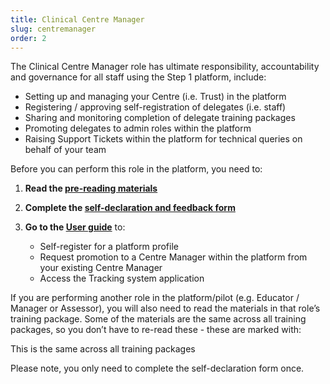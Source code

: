 ```yaml
---
title: Clinical Centre Manager
slug: centremanager
order: 2
---
```

The Clinical Centre Manager role has ultimate responsibility, accountability and governance for all staff using the Step 1 platform, include:

  - Setting up and managing your Centre (i.e. Trust) in the platform 
  - Registering / approving self-registration of delegates (i.e. staff) 
  - Sharing and monitoring completion of delegate training packages 
  - Promoting delegates to admin roles within the platform 
  - Raising Support Tickets within the platform for technical queries on behalf of your team 

Before you can perform this role in the platform, you need to:

1. **Read the [pre-reading materials](#training-prereading)**
2. **Complete the [self-declaration and feedback form](#training-declaration)**
3. **Go to the [User guide](#training-userguide)** to:

    - Self-register for a platform profile
    - Request promotion to a Centre Manager within the platform from your existing Centre Manager
    - Access the Tracking system application

If you are performing another role in the platform/pilot (e.g. Educator / Manager or Assessor), you will also need to read the materials in that role’s training package. Some of the materials are the same across all training packages, so you don’t have to re-read these - these are marked with:

<p class="nhsuk-tag nhsuk-tag--blue nhsuk-u-font-size-14">This is the same across all training packages</p>

Please note, you only need to complete the self-declaration form once.